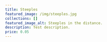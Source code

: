 ```yaml
---
title: Steeples
featured_image: /img/steeples.jpg
collections: []
featured_image_alt: Steeples in the distance.
description: Test description.
price: 0.05
---
```

